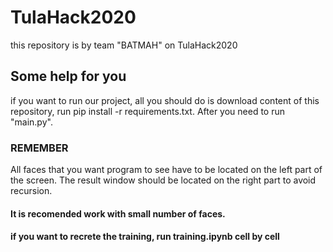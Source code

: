 # TulaHack2020
this repository is by team "ВАТМАН" on TulaHack2020
## Some help for you
if you want to run our project, all you should do is download content of this repository, run pip install -r requirements.txt.
After you need to run "main.py".
### REMEMBER
All faces that you want program to see have to be located on the left part of the screen. The result window should be located on the right part to avoid recursion.
#### It is recomended work with small number of faces.
#### if you want to recrete the training, run training.ipynb cell by cell
